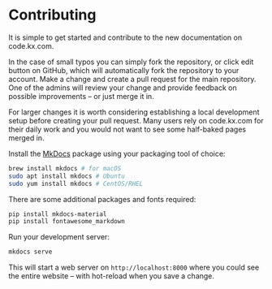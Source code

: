 # Contributing

It is simple to get started and contribute to the new documentation on code.kx.com.

In the case of small typos you can simply fork the repository, or click edit button on GitHub, which will automatically fork the repository to your account. Make a change and create a pull request for the main repository.
One of the admins will review your change and provide feedback on possible improvements – or just merge it in.

For larger changes it is worth considering establishing a local development setup before creating your pull request. Many users rely on code.kx.com for their daily work and you would not want to see some half-baked pages merged in.

Install the [MkDocs](http://mkdocs.org) package using your packaging tool of choice:
```bash
brew install mkdocs # for macOS
sudo apt install mkdocs # Ubuntu
sudo yum install mkdocs # CentOS/RHEL
```
There are some additional packages and fonts required:
```bash
pip install mkdocs-material
pip install fontawesome_markdown
```

Run your development server:
```bash
mkdocs serve
```

This will start a web server on `http://localhost:8000` where you could see the entire website – with hot-reload when you save a change.
